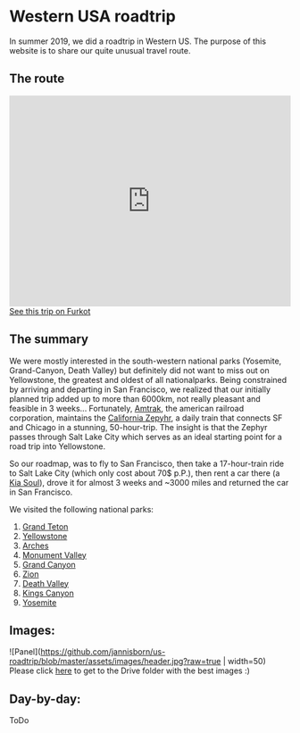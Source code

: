 # Western USA roadtrip
In summer 2019, we did a roadtrip in Western US. The purpose of this website is to share our quite unusual travel route.


## The route
<div style="left: 0; height: 0; position: relative; width: 100%; padding-bottom: 75%;"><iframe frameborder="0" style="top: 0; height: 0; position: absolute; height: 100%; width: 100%;" src="https://trips.furkot.com/widget/ts/IoD51N"></iframe></div>
<a href="https://trips.furkot.com/ts/IoD51N">See this trip on Furkot</a>

## The summary
We were mostly interested in the south-western national parks (Yosemite, Grand-Canyon, Death Valley) but definitely did not want to miss out on Yellowstone, the greatest and oldest of all nationalparks.
Being constrained by arriving and departing in San Francisco, we realized that our initially planned trip added up to more than 6000km, not really pleasant and feasible in 3 weeks...
Fortunately, [Amtrak](https://www.amtrak.com/home), the american railroad corporation, maintains the [California Zepyhr](https://en.wikipedia.org/wiki/California_Zephyr), a daily train that connects SF and Chicago in a stunning, 50-hour-trip.
The insight is that the Zephyr passes through Salt Lake City which serves as an ideal starting point for a road trip into Yellowstone. 

So our roadmap, was to fly to San Francisco, then take a 17-hour-train ride to Salt Lake City (which only cost about 70$ p.P.), then rent a car there (a [Kia Soul](https://en.wikipedia.org/wiki/Kia_Soul)), drove it for almost 3 weeks and ~3000 miles and returned the car in San Francisco.

We visited the following national parks:
1. [Grand Teton](https://en.wikipedia.org/wiki/Grand_Teton_National_Park)
2. [Yellowstone](https://en.wikipedia.org/wiki/Yellowstone_National_Park)
3. [Arches](https://en.wikipedia.org/wiki/Arches_National_Park)
4. [Monument Valley](https://en.wikipedia.org/wiki/Monument_Valley)
5. [Grand Canyon](https://en.wikipedia.org/wiki/Grand_Canyon_National_Park)
6. [Zion](https://en.wikipedia.org/wiki/Zion_National_Park)
7. [Death Valley](https://en.wikipedia.org/wiki/Death_Valley_National_Park)
8. [Kings Canyon](https://en.wikipedia.org/wiki/Kings_Canyon_National_Park)
9. [Yosemite](https://en.wikipedia.org/wiki/Yosemite_National_Park)


## Images:
![Panel](https://github.com/jannisborn/us-roadtrip/blob/master/assets/images/header.jpg?raw=true | width=50)
Please click [here](https://drive.google.com/open?id=1ZX85_qFlc1WW-ENLEAJf3IX8SaJ_KviJ) to get to the Drive folder with the best images :)

## Day-by-day:
ToDo
